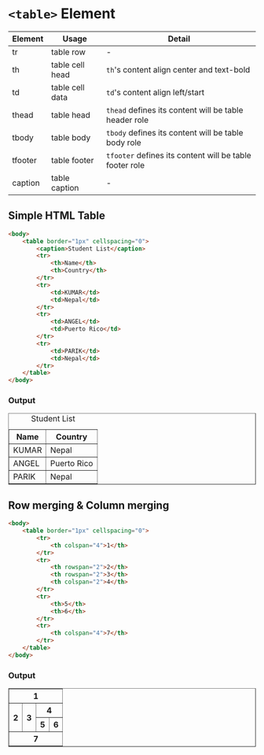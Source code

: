 # `<table>` Element
| Element | Usage       | Detail |
| ------- | ----------- | ------ |
| tr      | table row   | - |
| th      | table cell head | `th`'s content align center and text-bold |
| td      | table cell data | `td`'s content align left/start |
| thead   | table head  | `thead` defines its content will be table header role |
| tbody   | table body  | `tbody` defines its content will be table body role |
| tfooter   | table footer  | `tfooter` defines its content will be table footer role | 
| caption   | table caption  | - | 

## Simple HTML Table
```html
<body>
    <table border="1px" cellspacing="0">
        <caption>Student List</caption>
        <tr>
            <th>Name</th>
            <th>Country</th>
        </tr>
        <tr>
            <td>KUMAR</td>
            <td>Nepal</td>
        </tr>
        <tr>
            <td>ANGEL</td>
            <td>Puerto Rico</td>
        </tr>
        <tr>
            <td>PARIK</td>
            <td>Nepal</td>
        </tr>
    </table>
</body>
```
### Output
<body>
    <table border="1px" cellspacing="0">
        <caption>Student List</caption>
        <tr>
            <th>Name</th>
            <th>Country</th>
        </tr>
        <tr>
            <td>KUMAR</td>
            <td>Nepal</td>
        </tr>
        <tr>
            <td>ANGEL</td>
            <td>Puerto Rico</td>
        </tr>
        <tr>
            <td>PARIK</td>
            <td>Nepal</td>
        </tr>
    </table>
</body>

## Row merging & Column merging

```html
<body>
    <table border="1px" cellspacing="0">
        <tr>
            <th colspan="4">1</th>
        </tr>
        <tr>
            <th rowspan="2">2</th>
            <th rowspan="2">3</th>
            <th colspan="2">4</th>
        </tr>
        <tr>
            <th>5</th>
            <th>6</th>
        </tr>
        <tr>
            <th colspan="4">7</th>
        </tr>
    </table>
</body>
```
### Output
<body>
    <table border="1px" cellspacing="0">
        <tr>
            <th colspan="4">1</th>
        </tr>
        <tr>
            <th rowspan="2">2</th>
            <th rowspan="2">3</th>
            <th colspan="2">4</th>
        </tr>
        <tr>
            <th>5</th>
            <th>6</th>
        </tr>
        <tr>
            <th colspan="4">7</th>
        </tr>
    </table>
</body>

